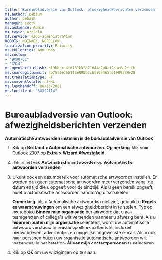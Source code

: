 ```yaml
---
title: 'Bureaubladversie van Outlook: afwezigheidsberichten verzenden'
ms.author: pebaum
author: pebaum
manager: scotv
ms.audience: Admin
ms.topic: article
ms.service: o365-administration
ROBOTS: NOINDEX, NOFOLLOW
localization_priority: Priority
ms.collection: Adm_O365
ms.custom:
- "9000761"
- "3514"
ms.openlocfilehash: d19bbbcf4fd131b3fb71645a2a0af7cac8a2fffb
ms.sourcegitcommit: ab75f66355116e995b3cb5505465b31989339e28
ms.translationtype: HT
ms.contentlocale: nl-NL
ms.lasthandoff: 08/13/2021
ms.locfileid: "58322714"
---
```

# <a name="outlook-desktop-send-out-of-office-replies"></a>Bureaubladversie van Outlook: afwezigheidsberichten verzenden

**Automatische antwoorden instellen in de bureaubladversie van Outlook**

1. Klik op **Bestand > Automatische antwoorden**. 
    **Opmerking**: klik voor Outlook 2007 op **Extra > Wizard Afwezigheid**.

2. Klik in het vak **Automatische antwoorden** op **Automatische antwoorden verzenden**.

3. U kunt ook een datumbereik voor automatische antwoorden instellen. Er worden dan geen automatische antwoorden meer verzonden vanaf de datum en tijd die u opgeeft voor de eindtijd. Als u geen bereik opgeeft, moet u automatische antwoorden handmatig uitschakelen.

    **Opmerking**: als u Automatische antwoorden niet ziet, gebruikt u **Regels en waarschuwingen** om een afwezigheidsbericht in te stellen. Typ op het tabblad **Binnen mijn organisatie** het antwoord dat u aan teamgenoten of collega's wilt verzenden wanneer u afwezig bent. Als u **Iedereen buiten mijn organisatie** selecteert, wordt uw automatische antwoord verstuurd in reactie op elk e-mailbericht, inclusief nieuwsbrieven, advertenties en mogelijke ongewenste e-mail. Als u ook naar personen buiten uw organisatie automatische antwoorden wilt verzenden, is het beter om **Alleen mijn contactpersonen** te selecteren.

4. Klik op **OK** om uw wijzigingen op te slaan.
